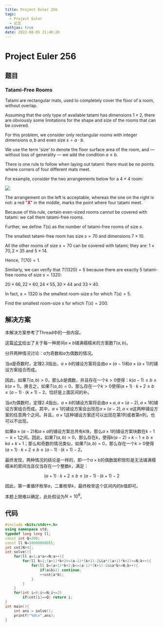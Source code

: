 ```yaml
---
title: Project Euler 256
tags:
  - Project Euler
  - 论文
mathjax: true
date: 2022-08-05 21:40:20
---
```


<escape><!-- more --></escape>

# Project Euler 256

## 题目

### Tatami-Free Rooms

Tatami are rectangular mats, used to completely cover the floor of a room, without overlap.

Assuming that the only type of available tatami has dimensions $1\times2$, there are obviously some limitations for the shape and size of the rooms that can be covered.

For this problem, we consider only rectangular rooms with integer dimensions $a, b$ and even size $s = a\cdot b$.

We use the term 'size' to denote the floor surface area of the room, and — without loss of generality — we add the condition $a\le b$.

There is one rule to follow when laying out tatami: there must be no points where corners of four different mats meet.

For example, consider the two arrangements below for a $4\times4$ room:

![](../images/p256_tatami3.gif)

The arrangement on the left is acceptable, whereas the one on the right is not: a red "<font color="#FF0000">**X**</font>" in the middle, marks the point where four tatami meet.

Because of this rule, certain even-sized rooms cannot be covered with tatami: we call them tatami-free rooms.

Further, we define $T(s)$ as the number of tatami-free rooms of size $s$.

The smallest tatami-free room has size $s = 70$ and dimensions $7\times10$.

All the other rooms of size $s = 70$ can be covered with tatami; they are: $1\times70, 2\times35$ and $5\times14$.

Hence, $T(70) = 1$.

Similarly, we can verify that $T(1320) = 5$ because there are exactly $5$ tatami-free rooms of size $s = 1320$:

$20\times66, 22\times60, 24\times55, 30\times44$ and $33\times40$.

In fact, $s = 1320$ is the smallest room-size $s$ for which $T(s) = 5$.

Find the smallest room-size $s$ for which $T(s) = 200$.

## 解决方案

本解决方案参考了Thread中的一些内容。

这篇[论文](http://webhome.cs.uvic.ca/~ruskey/Publications/Tatami/TatamiDraftSubmitted.pdf)给出了关于每一种房间$a\times b$铺满榻榻米的方案数$T(a,b)$。

分开两种情况讨论：$a$为奇数和$a$为偶数的情况。

当$a$是奇数时，定理$2.3$指出，$a\times b$的铺设方案将会由$a\times(a-1)$和$a\times(a+1)$的铺设方案组合而成。

因此，如果$T(a,b)>0$，那么$b$是偶数，并且存在一个$k>0$使得：$k(a-1)\le b\le k(a+1)$。换言之，如果$T(a,b)=0$，那么存在一个$k>0$使得$(a+1)\cdot k+2\le b\le(a-1)\cdot(k+1)-2$，恰好是上面区间的补。

当$a$为偶数时，定理$2.4$指出，$a\times b$的铺设方案将会由$a\times a,a\times (a-2),a\times 1$的铺设方案组合而成。其中，$a\times1$的铺设方案会出现在$a\times (a-2),a\times a$这两种铺设方案的任意两个之间。并且，$a\times1$这种铺设方案还可以出现在第$1$列或者第$n$列，也可以不出现。

如果$a\times(a-2)$和$a\times a$的铺设方案总共有$k$块，那么$a\times 1$的铺设方案块数在$k-1\sim k+1$之间。因此，如果$T(a,b)>0$，那么存在$k$，使得$k(a-2)+k-1\le b\le ka+k+1$；那么和奇数的情况类似，如果$T(a,b)=0$，那么存在一个$k>0$使得$(a+1)\cdot k+2\le b\le(a-1)\cdot(k+1)-2$。

最终发现，两种情况的结论是一样的，即一个$a\times b$的偶数面积矩形是无法铺满榻榻米的房间当且仅当存在一个整数$k$，满足：

$$(a+1)\cdot k+2\le b\le(a-1)\cdot(k+1)-2$$

因此，第一重循环枚举$a$，二重枚举$k$，最终枚举这个区间内的$b$值即可。

本题上限难以确定，此处假设为$N=10^8$。

## 代码

```C++
#include <bits/stdc++.h>
using namespace std;
typedef long long ll;
const int Q=200;
const ll N=100000000ll;
int cnt[N+4];
int solve(){
    for(ll a=1;a*a<=N;a++){
        for(ll k=1;(a+1)*k+2<=(a-1)*(k+1)-2&&a*((a+1)*k+2)<=N;k++){
            for(ll b=(a+1)*k+2;b<=(a-1)*(k+1)-2&&a*b<=N;b++){
                if(a&b&1) continue;
                ++cnt[a*b];
            }
        }
    }
    for(int i=0;i<=N;i+=2)
        if(cnt[i]==Q) return i;
}
int main(){
    int ans = solve();
    printf("%d\n",ans);
}

```
